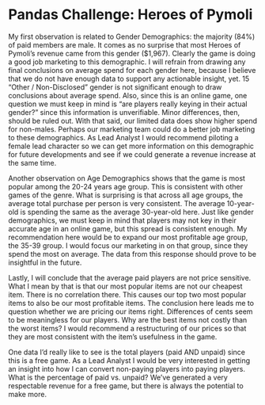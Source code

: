 # Pandas Challenge: Heroes of Pymoli

My first observation is related to Gender Demographics: the majority (84%) of paid members are male. It comes as no surprise that most Heroes of Pymoli’s revenue came from this gender ($1,967). Clearly the game is doing a good job marketing to this demographic. 
I will refrain from drawing any final conclusions on average spend for each gender here, because I believe that we do not have enough data to support any actionable insight, yet. 15 “Other / Non-Disclosed” gender is not significant enough to draw conclusions about average spend. Also, since this is an online game, one question we must keep in mind is “are players really keying in their actual gender?” since this information is unverifiable. Minor differences, then, should be ruled out.
With that said, our limited data does show higher spend for non-males. Perhaps our marketing team could do a better job marketing to these demographics. As Lead Analyst I would recommend piloting a female lead character so we can get more information on this demographic for future developments and see if we could generate a revenue increase at the same time.

Another observation on Age Demographics shows that the game is most popular among the 20-24 years age group. This is consistent with other games of the genre. What is surprising is that across all age groups, the average total purchase per person is very consistent. The average 10-year-old is spending the same as the average 30-year-old here. 
Just like gender demographics, we must keep in mind that players may not key in their accurate age in an online game, but this spread is consistent enough.
My recommendation here would be to expand our most profitable age group, the 35-39 group. I would focus our marketing in on that group, since they spend the most on average. The data from this response should prove to be insightful in the future.

Lastly, I will conclude that the average paid players are not price sensitive. What I mean by that is that our most popular items are not our cheapest item. There is no correlation there. This causes our top two most popular items to also be our most profitable items.
The conclusion here leads me to question whether we are pricing our items right. Differences of cents seem to be meaningless for our players. Why are the best items not costly than the worst items? I would recommend a restructuring of our prices so that they are most consistent with the item’s usefulness in the game.

One data I’d really like to see is the total players (paid AND unpaid) since this is a free game. As a Lead Analyst I would be very interested in getting an insight into how I can convert non-paying players into paying players. What is the percentage of paid vs. unpaid? We’ve generated a very respectable revenue for a free game, but there is always the potential to make more.
